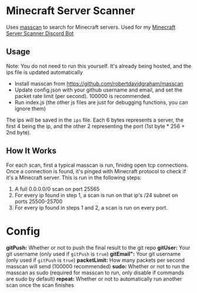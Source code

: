 # Minecraft Server Scanner
Uses [masscan](https://github.com/robertdavidgraham/masscan) to search for Minecraft servers. Used for my [Minecraft Server Scanner Discord Bot](https://github.com/kgurchiek/Minecraft-Server-Scanner-Discord-Bot)

## Usage
Note: You do not need to run this yourself. It's already being hosted, and the ips file is updated automatically
- Install masscan from https://github.com/robertdavidgraham/masscan
- Update config.json with your github username and email, and set the packet rate limit \(per second\). 100000 is recommended.
- Run index.js \(the other js files are just for debugging functions, you can ignore them\)

The ips will be saved in the `ips` file. Each 6 bytes represents a server, the first 4 being the ip, and the other 2 representing the port \(1st byte * 256 + 2nd byte\).

## How It Works
For each scan, first a typical masscan is run, finidng open tcp connections. Once a connection is found, it's pinged with Minecraft protocol to check if it's a Minecraft server. This is run in the following steps:
1. A full 0.0.0.0/0 scan on port 25565
2. For every ip found in step 1, a scan is run on that ip's /24 subnet on ports 25500-25700
3. For every ip found in steps 1 and 2, a scan is run on every port.

# Config
**gitPush:** Whether or not to push the final result to the git repo
**gitUser:** Your git username \(only used if `gitPush` is `true`\)
**gitEmail":** Your git username \(only used if `gitPush` is `true`\)
**packetLimit:** How many packets per second masscan will send \(100000 recommended\)
**sudo:** Whether or not to run the masscan as sudo \(required for masscan to run, only disable if commands are sudo by default\)
**repeat:** Whether or not to automatically run another scan once the scan finishes